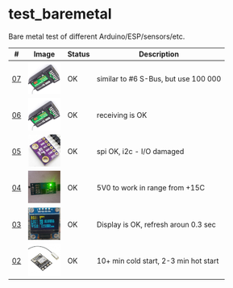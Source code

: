 # test_baremetal
Bare metal test of different Arduino/ESP/sensors/etc. 

| # | Image | Status | Description |
| --- | --- | --- | --- |
|[07](https://github.com/ayaromenok/test_baremetal/issues/07) | ![iBus_Receiver](https://github.com/ayaromenok/test_baremetal/blob/master/07__iBus_Receiver/png/07.png) | OK | similar to #6 S-Bus, but use 100 000 |\n
|[06](https://github.com/ayaromenok/test_baremetal/issues/06) | ![SBUS_Reciever](https://github.com/ayaromenok/test_baremetal/blob/master/06__SBUS_Reciever/png/06.png) | OK | receiving is OK |\n
|[05](https://github.com/ayaromenok/test_baremetal/issues/05) | ![i2c_spi_bmp280](https://github.com/ayaromenok/test_baremetal/blob/master/05__i2c_spi_bmp280/png/05.png) | OK | spi OK, i2c - I/O damaged |\n
|[04](https://github.com/ayaromenok/test_baremetal/issues/04) | ![temperature_trigger](https://github.com/ayaromenok/test_baremetal/blob/master/04__temperature_trigger/png/04.png) | OK | 5V0 to work in range from +15C |\n
|[03](https://github.com/ayaromenok/test_baremetal/issues/03) | ![i2c_display_ssd1306](https://github.com/ayaromenok/test_baremetal/blob/master/03__i2c_display_ssd1306/png/03.png) | OK | Display is OK, refresh aroun 0.3 sec|\n
|[02](https://github.com/ayaromenok/test_baremetal/issues/02) | ![serial_GPS](https://github.com/ayaromenok/test_baremetal/blob/master/02__serial_GPS/png/02.png) | OK | 10+ min cold start, 2-3 min hot start |\n

